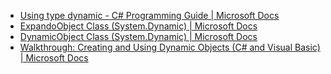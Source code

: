 - [Using type dynamic - C# Programming Guide | Microsoft Docs](https://docs.microsoft.com/en-us/dotnet/csharp/programming-guide/types/using-type-dynamic)
- [ExpandoObject Class (System.Dynamic) | Microsoft Docs](https://docs.microsoft.com/en-us/dotnet/api/system.dynamic.expandoobject?view=net-5.0)
- [DynamicObject Class (System.Dynamic) | Microsoft Docs](https://docs.microsoft.com/en-us/dotnet/api/system.dynamic.dynamicobject?view=net-5.0)
- [Walkthrough: Creating and Using Dynamic Objects (C# and Visual Basic) | Microsoft Docs](https://docs.microsoft.com/en-us/dotnet/csharp/programming-guide/types/walkthrough-creating-and-using-dynamic-objects)
